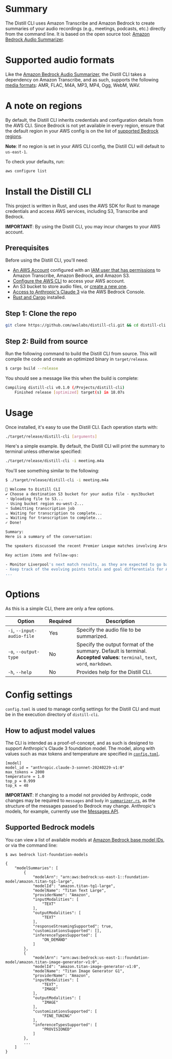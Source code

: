# Summary

The Distill CLI uses Amazon Transcribe and Amazon Bedrock to create summaries of your audio recordings (e.g., meetings, podcasts, etc.) directly from the command line. It is based on the open source tool: [Amazon Bedrock Audio Summarizer](https://github.com/aws-samples/amazon-bedrock-audio-summarizer).

# Supported audio formats

Like the [Amazon Bedrock Audio Summarizer](https://github.com/aws-samples/amazon-bedrock-audio-summarizer), the Distill CLI takes a dependency on Amazon Transcribe, and as such, supports the following [media formats](https://docs.aws.amazon.com/transcribe/latest/dg/how-input.html#how-input-audio): AMR, FLAC, M4A, MP3, MP4, Ogg, WebM, WAV.

# A note on regions

By default, the Distill CLI inherits credentials and configuration details from the AWS CLI. Since Bedrock is not yet available in every region, ensure that the default region in your AWS config is on the list of [supported Bedrock regions](https://docs.aws.amazon.com/bedrock/latest/userguide/bedrock-regions.html). 

**Note**: If no region is set in your AWS CLI config, the Distill CLI will default to `us-east-1`.

To check your defaults, run:

```bash
aws configure list
```

# Install the Distill CLI

This project is written in Rust, and uses the AWS SDK for Rust to manage credentials and access AWS services, including S3, Transcribe and Bedrock. 

**IMPORTANT**: By using the Distill CLI, you may incur charges to your AWS account. 

## Prerequisites 

Before using the Distill CLI, you'll need: 

- [An AWS Account](https://portal.aws.amazon.com/gp/aws/developer/registration/index.html) configured with an [IAM user that has permissions](https://docs.aws.amazon.com/IAM/latest/UserGuide/id_credentials_access-keys.html#Using_CreateAccessKey) to Amazon Transcribe, Amazon Bedrock, and Amazon S3. 
- [Configure the AWS CLI](https://docs.aws.amazon.com/cli/latest/userguide/cli-configure-files.html) to access your AWS account.
- An S3 bucket to store audio files, or [create a new one](https://docs.aws.amazon.com/AmazonS3/latest/userguide/creating-bucket.html). 
- [Access to Anthropic's Claude 3](https://console.aws.amazon.com/bedrock/home?#/models) via the AWS Bedrock Console.
- [Rust and Cargo](https://www.rust-lang.org/tools/install) installed.

## Step 1: Clone the repo 

```bash
git clone https://github.com/awslabs/distill-cli.git && cd distill-cli
```

## Step 2: Build from source

Run the following command to build the Distill CLI from source. This will compile the code and create an optimized binary in `target/release`.

```bash
$ cargo build --release
```

You should see a message like this when the build is complete:

```bash
Compiling distill-cli v0.1.0 (/Projects/distill-cli)
    Finished release [optimized] target(s) in 18.07s
```

# Usage

Once installed, it's easy to use the Distill CLI. Each operation starts with:

```bash
./target/release/distill-cli [arguments]
```

Here's a simple example. By default, the Distill CLI will print the summary to terminal unless otherwise specified:

```bash
./target/release/distill-cli -i meeting.m4a
```

You'll see something similar to the following:

```bash
$ ./target/release/distill-cli -i meeting.m4a

🧙 Welcome to Distill CLI
✔ Choose a destination S3 bucket for your audio file · mys3bucket
⠐ Uploading file to S3...
⠐ Using bucket region eu-west-2...
⠒ Submitting transcription job
⠤ Waiting for transcription to complete...
⠤ Waiting for transcription to complete...
✓ Done!

Summary:
Here is a summary of the conversation:

The speakers discussed the recent Premier League matches involving Arsenal, Manchester City, and Liverpool. Arsenal beat Luton Town in their match, while Manchester City also won their game 4-1. This leaves Arsenal tied on points with Manchester City, but with a better goal differential, putting them temporarily in first place ahead of City. However, the speakers expect Liverpool, who are currently one or two points behind Arsenal, to regain the lead after their upcoming match against an opponent perceived as weak.

Key action items and follow-ups:

- Monitor Liverpool's next match results, as they are expected to go back into first place in the Premier League standings
- Keep track of the evolving points totals and goal differentials for Arsenal, Manchester City, and Liverpool as the title race continues
...
```

# Options 

As this is a simple CLI, there are only a few options.

| Option | Required | Description |
| - | - | - |
| `-i`, `--input-audio-file` | Yes | Specify the audio file to be summarized. | 
| `-o`, `--output-type` | No | Specify the output format of the summary. Default is terminal.<br> **Accepted values**: `terminal`, `text`, `word`, `markdown`.  | 
| `-h`, `--help` | No | Provides help for the Distill CLI. |

# Config settings

`config.toml` is used to manage config settings for the Distill CLI and must be in the execution directory of `distill-cli`.  

## How to adjust model values

The CLI is intended as a proof-of-concept, and as such is designed to support Anthropic's Claude 3 foundation model. The model, along with values such as max tokens and temperature are specified in [`config.toml`](./config.toml).

```
[model]
model_id = "anthropic.claude-3-sonnet-20240229-v1:0"
max_tokens = 2000
temperature = 1.0
top_p = 0.999
top_k = 40
```

**IMPORTANT**: If changing to a model not provided by Anthropic, code changes may be required to `messages` and `body` in [`summarizer.rs`](./src/summarize.rs), as the structure of the messages passed to Bedrock may change. Anthropic's models, for example, currently use the [Messages API](https://docs.aws.amazon.com/bedrock/latest/userguide/model-parameters-anthropic-claude-messages.html). 

## Supported Bedrock models

You can view a list of available models at [Amazon Bedrock base model IDs](https://docs.aws.amazon.com/bedrock/latest/userguide/model-ids.html), or via the command line:

```
$ aws bedrock list-foundation-models

{
    "modelSummaries": [
        {
            "modelArn": "arn:aws:bedrock:us-east-1::foundation-model/amazon.titan-tg1-large",
            "modelId": "amazon.titan-tg1-large",
            "modelName": "Titan Text Large",
            "providerName": "Amazon",
            "inputModalities": [
                "TEXT"
            ],
            "outputModalities": [
                "TEXT"
            ],
            "responseStreamingSupported": true,
            "customizationsSupported": [],
            "inferenceTypesSupported": [
                "ON_DEMAND"
            ]
        },
        {
            "modelArn": "arn:aws:bedrock:us-east-1::foundation-model/amazon.titan-image-generator-v1:0",
            "modelId": "amazon.titan-image-generator-v1:0",
            "modelName": "Titan Image Generator G1",
            "providerName": "Amazon",
            "inputModalities": [
                "TEXT",
                "IMAGE"
            ],
            "outputModalities": [
                "IMAGE"
            ],
            "customizationsSupported": [
                "FINE_TUNING"
            ],
            "inferenceTypesSupported": [
                "PROVISIONED"
            ]
        },
        ...
    ]
}
```
